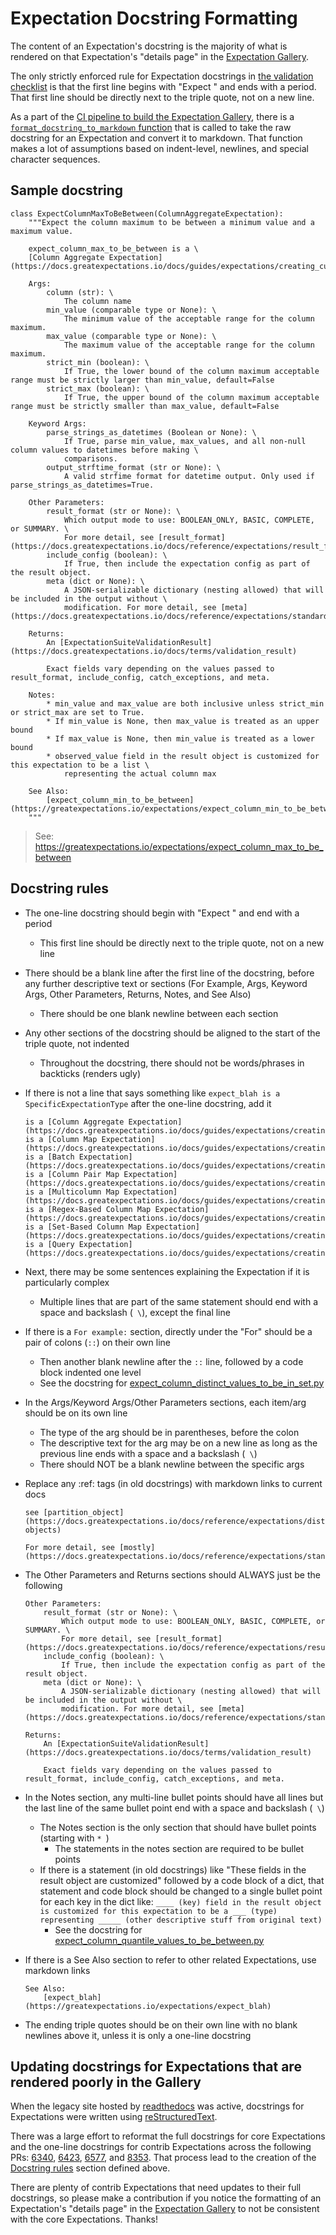 Expectation Docstring Formatting
================================

The content of an Expectation's docstring is the majority of what is rendered on that Expectation's "details page" in the [Expectation Gallery](https://greatexpectations.io/expectations).

The only strictly enforced rule for Expectation docstrings in [the validation checklist](https://github.com/great-expectations/great_expectations/blob/develop/CONTRIBUTING_EXPECTATIONS.md#generate-the-expectation-validation-checklist) is that the first line begins with "Expect " and ends with a period. That first line should be directly next to the triple quote, not on a new line.

As a part of the [CI pipeline to build the Expectation Gallery](https://github.com/great-expectations/great_expectations/blob/develop/docs/expectation_gallery/1-the-build_gallery.py-script.md#the-build_gallerypy-script-in-ci), there is a [`format_docstring_to_markdown` function](https://github.com/great-expectations/great_expectations/blob/98259c16bd439904da2fd08c2e244b6684821302/assets/scripts/build_gallery.py#L601-L672) that is called to take the raw docstring for an Expectation and convert it to markdown. That function makes a lot of assumptions based on indent-level, newlines, and special character sequences.

## Sample docstring

```
class ExpectColumnMaxToBeBetween(ColumnAggregateExpectation):
    """Expect the column maximum to be between a minimum value and a maximum value.

    expect_column_max_to_be_between is a \
    [Column Aggregate Expectation](https://docs.greatexpectations.io/docs/guides/expectations/creating_custom_expectations/how_to_create_custom_column_aggregate_expectations)

    Args:
        column (str): \
            The column name
        min_value (comparable type or None): \
            The minimum value of the acceptable range for the column maximum.
        max_value (comparable type or None): \
            The maximum value of the acceptable range for the column maximum.
        strict_min (boolean): \
            If True, the lower bound of the column maximum acceptable range must be strictly larger than min_value, default=False
        strict_max (boolean): \
            If True, the upper bound of the column maximum acceptable range must be strictly smaller than max_value, default=False

    Keyword Args:
        parse_strings_as_datetimes (Boolean or None): \
            If True, parse min_value, max_values, and all non-null column values to datetimes before making \
            comparisons.
        output_strftime_format (str or None): \
            A valid strfime format for datetime output. Only used if parse_strings_as_datetimes=True.

    Other Parameters:
        result_format (str or None): \
            Which output mode to use: BOOLEAN_ONLY, BASIC, COMPLETE, or SUMMARY. \
            For more detail, see [result_format](https://docs.greatexpectations.io/docs/reference/expectations/result_format).
        include_config (boolean): \
            If True, then include the expectation config as part of the result object.
        meta (dict or None): \
            A JSON-serializable dictionary (nesting allowed) that will be included in the output without \
            modification. For more detail, see [meta](https://docs.greatexpectations.io/docs/reference/expectations/standard_arguments/#meta).

    Returns:
        An [ExpectationSuiteValidationResult](https://docs.greatexpectations.io/docs/terms/validation_result)

        Exact fields vary depending on the values passed to result_format, include_config, catch_exceptions, and meta.

    Notes:
        * min_value and max_value are both inclusive unless strict_min or strict_max are set to True.
        * If min_value is None, then max_value is treated as an upper bound
        * If max_value is None, then min_value is treated as a lower bound
        * observed_value field in the result object is customized for this expectation to be a list \
            representing the actual column max

    See Also:
        [expect_column_min_to_be_between](https://greatexpectations.io/expectations/expect_column_min_to_be_between)
    """
```

> See: <https://greatexpectations.io/expectations/expect_column_max_to_be_between>

## Docstring rules

- The one-line docstring should begin with "Expect " and end with a period
    - This first line should be directly next to the triple quote, not on a new line
- There should be a blank line after the first line of the docstring, before any further descriptive text or sections (For Example, Args, Keyword Args, Other Parameters, Returns, Notes, and See Also)
    - There should be one blank newline between each section
- Any other sections of the docstring should be aligned to the start of the triple quote, not indented
    - Throughout the docstring, there should not be words/phrases in backticks (renders ugly)
- If there is not a line that says something like `expect_blah is a SpecificExpectationType` after the one-line docstring, add it

    ```
    is a [Column Aggregate Expectation](https://docs.greatexpectations.io/docs/guides/expectations/creating_custom_expectations/how_to_create_custom_column_aggregate_expectations).
    is a [Column Map Expectation](https://docs.greatexpectations.io/docs/guides/expectations/creating_custom_expectations/how_to_create_custom_column_map_expectations).
    is a [Batch Expectation](https://docs.greatexpectations.io/docs/guides/expectations/creating_custom_expectations/how_to_create_custom_batch_expectations).
    is a [Column Pair Map Expectation](https://docs.greatexpectations.io/docs/guides/expectations/creating_custom_expectations/how_to_create_custom_column_pair_map_expectations).
    is a [Multicolumn Map Expectation](https://docs.greatexpectations.io/docs/guides/expectations/creating_custom_expectations/how_to_create_custom_multicolumn_map_expectations).
    is a [Regex-Based Column Map Expectation](https://docs.greatexpectations.io/docs/guides/expectations/creating_custom_expectations/how_to_create_custom_regex_based_column_map_expectations).
    is a [Set-Based Column Map Expectation](https://docs.greatexpectations.io/docs/guides/expectations/creating_custom_expectations/how_to_create_custom_set_based_column_map_expectations).
    is a [Query Expectation](https://docs.greatexpectations.io/docs/guides/expectations/creating_custom_expectations/how_to_create_custom_query_expectations).
    ```
- Next, there may be some sentences explaining the Expectation if it is particularly complex
    - Multiple lines that are part of the same statement should end with a space and backslash (` \`), except the final line
- If there is a `For example:` section, directly under the "For" should be a pair of colons (`::`) on their own line
    - Then another blank newline after the `::` line, followed by a code block indented one level
    - See the docstring for [expect_column_distinct_values_to_be_in_set.py](https://github.com/great-expectations/great_expectations/blob/230392da481dc1eef26064e0523a29e7011b3b3c/great_expectations/expectations/core/expect_column_distinct_values_to_be_in_set.py#L47-L76)
- In the Args/Keyword Args/Other Parameters sections, each item/arg should be on its own line
    - The type of the arg should be in parentheses, before the colon
    - The descriptive text for the arg may be on a new line as long as the previous line ends with a space and a backslash (` \`)
    - There should NOT be a blank newline between the specific args
- Replace any :ref: tags (in old docstrings) with markdown links to current docs

    ```
    see [partition_object](https://docs.greatexpectations.io/docs/reference/expectations/distributional_expectations/#partition-objects)

    For more detail, see [mostly](https://docs.greatexpectations.io/docs/reference/expectations/standard_arguments/#mostly).
    ```
- The Other Parameters and Returns sections should ALWAYS just be the following

    ```
    Other Parameters:
        result_format (str or None): \
            Which output mode to use: BOOLEAN_ONLY, BASIC, COMPLETE, or SUMMARY. \
            For more detail, see [result_format](https://docs.greatexpectations.io/docs/reference/expectations/result_format).
        include_config (boolean): \
            If True, then include the expectation config as part of the result object.
        meta (dict or None): \
            A JSON-serializable dictionary (nesting allowed) that will be included in the output without \
            modification. For more detail, see [meta](https://docs.greatexpectations.io/docs/reference/expectations/standard_arguments/#meta).

    Returns:
        An [ExpectationSuiteValidationResult](https://docs.greatexpectations.io/docs/terms/validation_result)

        Exact fields vary depending on the values passed to result_format, include_config, catch_exceptions, and meta.
    ```
- In the Notes section, any multi-line bullet points should have all lines but the last line of the same bullet point end with a space and backslash (` \`)
    - The Notes section is the only section that should have bullet points (starting with `* `)
        - The statements in the notes section are required to be bullet points
    - If there is a statement (in old docstrings) like "These fields in the result object are customized" followed by a code block of a dict, that statement and code block should be changed to a single bullet point for each key in the dict like: `____ (key) field in the result object is customized for this expectation to be a ___ (type) representing _____ (other descriptive stuff from original text)`
        - See the docstring for [expect_column_quantile_values_to_be_between.py](https://github.com/great-expectations/great_expectations/blob/230392da481dc1eef26064e0523a29e7011b3b3c/great_expectations/expectations/core/expect_column_quantile_values_to_be_between.py#L130)
- If there is a See Also section to refer to other related Expectations, use markdown links

    ```
    See Also:
        [expect_blah](https://greatexpectations.io/expectations/expect_blah)
    ```
- The ending triple quotes should be on their own line with no blank newlines above it, unless it is only a one-line docstring

## Updating docstrings for Expectations that are rendered poorly in the Gallery

When the legacy site hosted by [readthedocs](https://readthedocs.org) was active, docstrings for Expectations were written using [reStructuredText](https://docutils.sourceforge.io/rst.html).

There was a large effort to reformat the full docstrings for core Expectations and the one-line docstrings for contrib Expectations across the following PRs: [6340](https://github.com/great-expectations/great_expectations/pull/6340), [6423](https://github.com/great-expectations/great_expectations/pull/6423), [6577](https://github.com/great-expectations/great_expectations/pull/6577), and [8353](https://github.com/great-expectations/great_expectations/pull/8353). That process lead to the creation of the [Docstring rules](#docstring-rules) section defined above.

There are plenty of contrib Expectations that need updates to their full docstrings, so please make a contribution if you notice the formatting of an Expectation's "details page" in the [Expectation Gallery](https://greatexpectations.io/expectations) to not be consistent with the core Expectations. Thanks!
